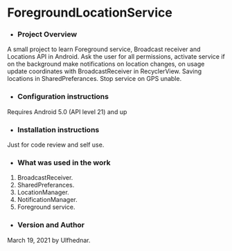 # ForegroundLocationService
* ### Project Overview
A small project to learn Foreground service, Broadcast receiver and Locations API in Android. 
Ask the user for all permissions, activate service if on the background make notifications on location changes, on usage update coordinates with BroadcastReceiver in RecyclerView. 
Saving locations in SharedPreferances. Stop service on GPS unable. 
* ### Configuration instructions
Requires Android 5.0 (API level 21) and up
* ### Installation instructions
Just for code review and self use. 
* ### What was used in the work
1. BroadcastReceiver.
2. SharedPreferances.
3. LocationManager.
4. NotificationManager.
5. Foreground service.
* ### Version and Author
March 19, 2021 by Ulfhednar.
